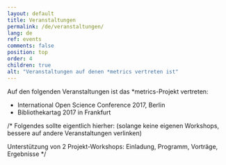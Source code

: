```yaml
---
layout: default
title: Veranstaltungen
permalink: /de/veranstaltungen/
lang: de
ref: events
comments: false
position: top
order: 4
children: true
alt: "Veranstaltungen auf denen *metrics vertreten ist"
---
```

Auf den folgenden Veranstaltungen ist das \*metrics-Projekt vertreten:

* International Open Science Conference 2017, Berlin
* Bibliothekartag 2017 in Frankfurt


/* Folgendes sollte eigentlich hierher: (solange keine eigenen Workshops, bessere auf andere Veranstaltungen verlinken)

Unterstützung von 2 Projekt-Workshops: Einladung, Programm, Vorträge, Ergebnisse */
